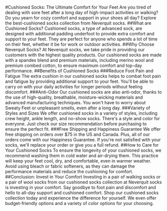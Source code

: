 #Cushioned Socks: The Ultimate Comfort for Your Feet
Are you tired of dealing with sore feet after a long day of high-impact activities or walking? Do you yearn for cozy comfort and support in your shoes all day? Explore the best-cushioned socks collection from Neverquit socks.
##What are Cushioned Socks?
Cushioned socks, a type of advanced sock, are designed with additional padding underfoot to provide extra comfort and support to your feet. They are perfect for anyone who spends a lot of time on their feet, whether it be for work or outdoor activities.
##Why Choose Neverquit Socks?
At Neverquit socks, we take pride in providing our customers with the highest quality products. Our cushioned socks are made with a spandex blend and premium materials, including merino wool and premium combed cotton, to ensure maximum comfort and top-day performance.
##Benefits of Cushioned Socks
###Reduce Foot Pain and Fatigue
The extra cushion in our cushioned socks helps to combat foot pain and fatigue by providing additional support to your feet. You'll be able to carry on with your daily activities for longer periods without feeling discomfort.
###Anti-Odor
Our cushioned socks are also anti-odor, thanks to the use of high-quality, breathable, moisture-wicking materials and advanced manufacturing techniques. You won't have to worry about Sweaty Feet or unpleasant smells, even after a long day.
###Variety of Styles and Sizes
We offer cushioned socks in a variety of styles, including crew height, ankle length, and no-show socks. There's a style and color for everyone. Just check our size recommendation before purchasing to ensure the perfect fit.
###Free Shipping and Happiness Guarantee
We offer free shipping on orders over $75 in the US and Canada. Plus, all of our orders come with our Happiness Guarantee. If you're not satisfied with your socks, we'll replace your order or give you a full refund.
##How to Care for Your Cushioned Socks
To ensure the longevity of your cushioned socks, we recommend washing them in cold water and air-drying them. This practice will keep your feet cool, dry, and comfortable, even in warmer weather. Avoid using bleach or fabric softeners, as they can damage the performance materials and reduce the cushioning for comfort.
##Conclusion: Invest in Your Comfort
Investing in a pair of walking socks or a pair of wool socks from our cushioned socks collection at Neverquit socks is investing in your comfort. Say goodbye to foot pain and discomfort and hello to all-day support and cushioned comfort. Shop our cushioned socks collection today and experience the difference for yourself. We even offer budget-friendly options and a variety of color options for your choosing.